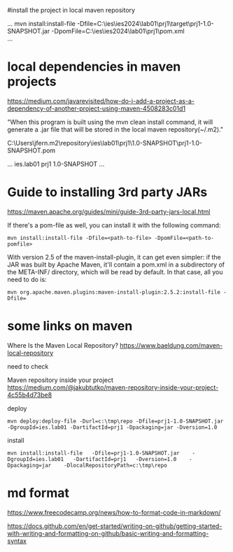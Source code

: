 #install the project in local maven repository 

...
mvn install:install-file -Dfile=C:\ies\ies2024\lab01\prj1\target\prj1-1.0-SNAPSHOT.jar -DpomFile=C:\ies\ies2024\lab01\prj1\pom.xml       
...

# local dependencies in maven projects

https://medium.com/javarevisited/how-do-i-add-a-project-as-a-dependency-of-another-project-using-maven-4508283c01d1

"When this program is built using the mvn clean install command, it will generate a .jar file that will be stored in the local maven repository(~/.m2)."


  C:\Users\jfern\.m2\repository\ies\lab01\prj1\1.0-SNAPSHOT\prj1-1.0-SNAPSHOT.pom


... 
<dependency>
<groupId>ies.lab01</groupId>
<artifactId>prj1</artifactId>
<version>1.0-SNAPSHOT</version>
</dependency>
...



# Guide to installing 3rd party JARs

https://maven.apache.org/guides/mini/guide-3rd-party-jars-local.html



If there's a pom-file as well, you can install it with the following command:

```
mvn install:install-file -Dfile=<path-to-file> -DpomFile=<path-to-pomfile>
```

With version 2.5 of the maven-install-plugin, it can get even simpler: if the JAR was built by Apache Maven, it'll contain a pom.xml in a subdirectory of the META-INF/ directory, which will be read by default. In that case, all you need to do is:

```
mvn org.apache.maven.plugins:maven-install-plugin:2.5.2:install-file -Dfile=
```


# some links on maven 

Where Is the Maven Local Repository?
https://www.baeldung.com/maven-local-repository   



need to check



Maven repository inside your project
https://medium.com/@jakubtutko/maven-repository-inside-your-project-4c55b4d73be8

deploy

```
mvn deploy:deploy-file -Durl=c:\tmp\repo -Dfile=prj1-1.0-SNAPSHOT.jar -DgroupId=ies.lab01 -DartifactId=prj1 -Dpackaging=jar -Dversion=1.0
```

install 

```
mvn install:install-file   -Dfile=prj1-1.0-SNAPSHOT.jar    -DgroupId=ies.lab01   -DartifactId=prj1   -Dversion=1.0    -Dpackaging=jar    -DlocalRepositoryPath=c:\tmp\repo
```



# md format 

https://www.freecodecamp.org/news/how-to-format-code-in-markdown/

https://docs.github.com/en/get-started/writing-on-github/getting-started-with-writing-and-formatting-on-github/basic-writing-and-formatting-syntax

